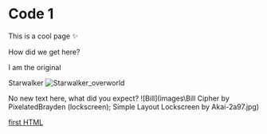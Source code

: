 # Code 1
This is a cool page :sparkles:


How did we get here?



I am the                 original

 Starwalker
![Starwalker_overworld](https://github.com/user-attachments/assets/4f637323-f2da-47ee-b5aa-6daf8a31fa90)

No new text here, what did you expect?
![Bill](images\Bill Cipher by PixelatedBrayden (lockscreen); Simple Layout Lockscreen by Akai-2a97.jpg)

[first HTML](New.html)

